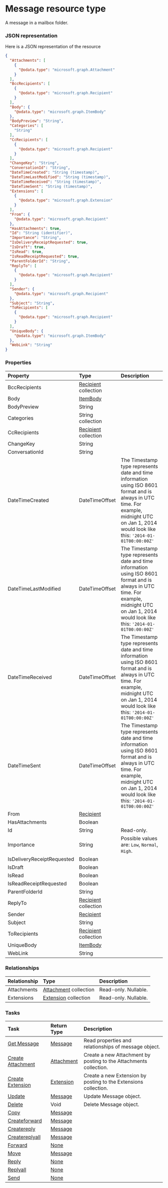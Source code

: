 # Message resource type

A message in a mailbox folder.

### JSON representation

Here is a JSON representation of the resource

```json
{
  "Attachments": [
    {
      "@odata.type": "microsoft.graph.Attachment"
    }
  ],
  "BccRecipients": [
    {
      "@odata.type": "microsoft.graph.Recipient"
    }
  ],
  "Body": {
    "@odata.type": "microsoft.graph.ItemBody"
  },
  "BodyPreview": "String",
  "Categories": [
    "String"
  ],
  "CcRecipients": [
    {
      "@odata.type": "microsoft.graph.Recipient"
    }
  ],
  "ChangeKey": "String",
  "ConversationId": "String",
  "DateTimeCreated": "String (timestamp)",
  "DateTimeLastModified": "String (timestamp)",
  "DateTimeReceived": "String (timestamp)",
  "DateTimeSent": "String (timestamp)",
  "Extensions": [
    {
      "@odata.type": "microsoft.graph.Extension"
    }
  ],
  "From": {
    "@odata.type": "microsoft.graph.Recipient"
  },
  "HasAttachments": true,
  "Id": "String (identifier)",
  "Importance": "String",
  "IsDeliveryReceiptRequested": true,
  "IsDraft": true,
  "IsRead": true,
  "IsReadReceiptRequested": true,
  "ParentFolderId": "String",
  "ReplyTo": [
    {
      "@odata.type": "microsoft.graph.Recipient"
    }
  ],
  "Sender": {
    "@odata.type": "microsoft.graph.Recipient"
  },
  "Subject": "String",
  "ToRecipients": [
    {
      "@odata.type": "microsoft.graph.Recipient"
    }
  ],
  "UniqueBody": {
    "@odata.type": "microsoft.graph.ItemBody"
  },
  "WebLink": "String"
}

```
### Properties
| Property	   | Type	|Description|
|:---------------|:--------|:----------|
|BccRecipients|[Recipient](recipient.md) collection||
|Body|[ItemBody](itembody.md)||
|BodyPreview|String||
|Categories|String collection||
|CcRecipients|[Recipient](recipient.md) collection||
|ChangeKey|String||
|ConversationId|String||
|DateTimeCreated|DateTimeOffset|The Timestamp type represents date and time information using ISO 8601 format and is always in UTC time. For example, midnight UTC on Jan 1, 2014 would look like this: `'2014-01-01T00:00:00Z'`|
|DateTimeLastModified|DateTimeOffset|The Timestamp type represents date and time information using ISO 8601 format and is always in UTC time. For example, midnight UTC on Jan 1, 2014 would look like this: `'2014-01-01T00:00:00Z'`|
|DateTimeReceived|DateTimeOffset|The Timestamp type represents date and time information using ISO 8601 format and is always in UTC time. For example, midnight UTC on Jan 1, 2014 would look like this: `'2014-01-01T00:00:00Z'`|
|DateTimeSent|DateTimeOffset|The Timestamp type represents date and time information using ISO 8601 format and is always in UTC time. For example, midnight UTC on Jan 1, 2014 would look like this: `'2014-01-01T00:00:00Z'`|
|From|[Recipient](recipient.md)||
|HasAttachments|Boolean||
|Id|String| Read-only.|
|Importance|String| Possible values are: `Low`, `Normal`, `High`.|
|IsDeliveryReceiptRequested|Boolean||
|IsDraft|Boolean||
|IsRead|Boolean||
|IsReadReceiptRequested|Boolean||
|ParentFolderId|String||
|ReplyTo|[Recipient](recipient.md) collection||
|Sender|[Recipient](recipient.md)||
|Subject|String||
|ToRecipients|[Recipient](recipient.md) collection||
|UniqueBody|[ItemBody](itembody.md)||
|WebLink|String||

### Relationships
| Relationship | Type	|Description|
|:---------------|:--------|:----------|
|Attachments|[Attachment](attachment.md) collection| Read-only. Nullable.|
|Extensions|[Extension](extension.md) collection| Read-only. Nullable.|

### Tasks

| Task		   | Return Type	|Description|
|:---------------|:--------|:----------|
|[Get Message](../api/message_get.md) | [Message](message.md) |Read properties and relationships of message object.|
|[Create Attachment](../api/message_post_attachments.md) |[Attachment](attachment.md)| Create a new Attachment by posting to the Attachments collection.|
|[Create Extension](../api/message_post_extensions.md) |[Extension](extension.md)| Create a new Extension by posting to the Extensions collection.|
|[Update](../api/message_update.md) | [Message](message.md)	|Update Message object. |
|[Delete](../api/message_delete.md) | Void	|Delete Message object. |
|[Copy](../api/message_copy.md)|[Message](message.md)||
|[Createforward](../api/message_createforward.md)|[Message](message.md)||
|[Createreply](../api/message_createreply.md)|[Message](message.md)||
|[Createreplyall](../api/message_createreplyall.md)|[Message](message.md)||
|[Forward](../api/message_forward.md)|[None](none.md)||
|[Move](../api/message_move.md)|[Message](message.md)||
|[Reply](../api/message_reply.md)|[None](none.md)||
|[Replyall](../api/message_replyall.md)|[None](none.md)||
|[Send](../api/message_send.md)|[None](none.md)||

<!-- uuid: 88f00243-707e-447b-99db-abfe7d15b07d
2015-10-12 23:28:11 UTC -->